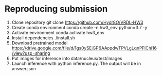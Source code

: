 Reproducing submission
=======================
1. Clone repository git clone https://github.com/Hydr8O/VRDL-HW3
2. Create conda environment conda create -n hw3_env python=3.7 -y
3. Activate environment conda activate hw3_env
4. Install dependencies ./install.sh
6. Download pretrained model https://drive.google.com/file/d/1gs0ySEjGP6AAppdwTPVLgLqnPFIChi16/view?usp=sharing
7. Put images for inference into data/nucleus/test/images
8. Launch inference with python inference.py. The output will be in answer.json
